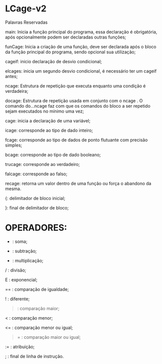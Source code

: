 # LCage-v2

Palavras Reservadas

main: Inicia a função principal do programa, essa declaração é obrigatória, após opcionalmente podem ser declaradas outras funções;

funCage: Inicia a criação de uma função, deve ser declarada após o bloco da função principal do programa, sendo opcional sua utilização;

cageif: inicio declaração de desvio condicional;

elcages: inicia um segundo desvio condicional, é necessário ter um cageif antes;

ncage: Estrutura de repetição que executa enquanto uma condição é verdadeira;

docage: Estrutura de repetição usada em conjunto com o ncage . O comando do…ncage faz com que os comandos do bloco a ser repetido sejam executados no mínimo uma vez;

cage: inicia a declaração de uma variável;

icage: corresponde ao tipo de dado inteiro; 

fcage: corresponde ao tipo de dados de ponto flutuante com precisão simples;

bcage: corresponde ao tipo de dado booleano;

trucage:  corresponde ao verdadeiro;

falcage: corresponde ao falso;

recage: retorna um valor dentro de uma função ou força o abandono da mesma.


{: delimitador de bloco inicial;

}: final de delimitador de bloco;

# OPERADORES:

+ : soma;

- : subtração;

* : multiplicação;

/ : divisão;

E : exponencial;

== : comparação de igualdade;

! : diferente;

> : comparação maior;

< : comparação menor;

<= : comparação menor ou igual;

>= : comparação maior ou igual;

:= : atribuição;

; : final de linha de instrução.
